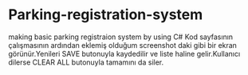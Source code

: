 # Parking-registration-system
making basic parking registraion system by using C# 
Kod sayfasının çalışmasının ardından eklemiş olduğum screenshot daki gibi bir ekran görünür.Yenileri SAVE butonuyla kaydedilir ve liste haline gelir.Kullanıcı dilerse CLEAR ALL butonuyla tamamını da siler.
